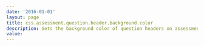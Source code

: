 ```yaml
---
date: '2016-01-01'
layout: page
title: css.assessment.question.header.background.color
description: Sets the background color of question headers on assessment and survey questionnaires.
value:  
---
```

